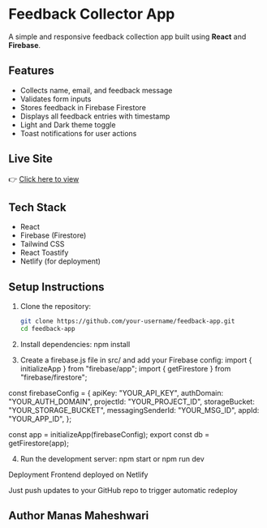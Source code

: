 # Feedback Collector App

A simple and responsive feedback collection app built using **React** and **Firebase**.

## Features

- Collects name, email, and feedback message
- Validates form inputs
- Stores feedback in Firebase Firestore
- Displays all feedback entries with timestamp
- Light and Dark theme toggle
- Toast notifications for user actions

## Live Site

👉 [Click here to view]([https://gentle-halva-ee67b4.netlify.app](https://feedbackfallonstudio.netlify.app/))

## Tech Stack

- React
- Firebase (Firestore)
- Tailwind CSS
- React Toastify
- Netlify (for deployment)

## Setup Instructions

1. Clone the repository:
   ```bash
   git clone https://github.com/your-username/feedback-app.git
   cd feedback-app
2. Install dependencies:
npm install

3. Create a firebase.js file in src/ and add your Firebase config:
   import { initializeApp } from "firebase/app";
import { getFirestore } from "firebase/firestore";

const firebaseConfig = {
  apiKey: "YOUR_API_KEY",
  authDomain: "YOUR_AUTH_DOMAIN",
  projectId: "YOUR_PROJECT_ID",
  storageBucket: "YOUR_STORAGE_BUCKET",
  messagingSenderId: "YOUR_MSG_ID",
  appId: "YOUR_APP_ID",
};

const app = initializeApp(firebaseConfig);
export const db = getFirestore(app);

4. Run the development server: npm start or npm run dev

Deployment
Frontend deployed on Netlify

Just push updates to your GitHub repo to trigger automatic redeploy

Author
Manas Maheshwari
---

